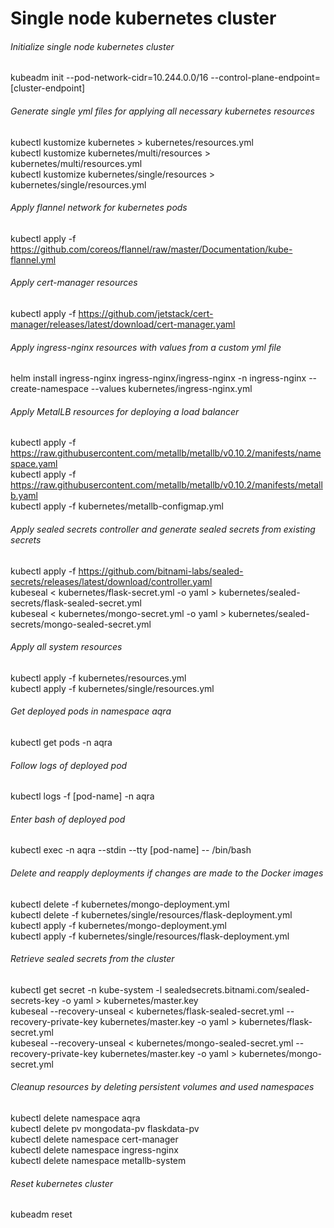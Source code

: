 # Single node kubernetes cluster

###### Initialize single node kubernetes cluster

kubeadm init --pod-network-cidr=10.244.0.0/16 --control-plane-endpoint=[cluster-endpoint]

###### Generate single yml files for applying all necessary kubernetes resources

kubectl kustomize kubernetes > kubernetes/resources.yml  
kubectl kustomize kubernetes/multi/resources > kubernetes/multi/resources.yml  
kubectl kustomize kubernetes/single/resources > kubernetes/single/resources.yml

###### Apply flannel network for kubernetes pods

kubectl apply -f https://github.com/coreos/flannel/raw/master/Documentation/kube-flannel.yml

###### Apply cert-manager resources

kubectl apply -f https://github.com/jetstack/cert-manager/releases/latest/download/cert-manager.yaml

###### Apply ingress-nginx resources with values from a custom yml file

helm install ingress-nginx ingress-nginx/ingress-nginx -n ingress-nginx --create-namespace --values
kubernetes/ingress-nginx.yml

###### Apply MetalLB resources for deploying a load balancer

kubectl apply -f https://raw.githubusercontent.com/metallb/metallb/v0.10.2/manifests/namespace.yaml  
kubectl apply -f https://raw.githubusercontent.com/metallb/metallb/v0.10.2/manifests/metallb.yaml  
kubectl apply -f kubernetes/metallb-configmap.yml

###### Apply sealed secrets controller and generate sealed secrets from existing secrets

kubectl apply -f https://github.com/bitnami-labs/sealed-secrets/releases/latest/download/controller.yaml  
kubeseal < kubernetes/flask-secret.yml -o yaml > kubernetes/sealed-secrets/flask-sealed-secret.yml  
kubeseal < kubernetes/mongo-secret.yml -o yaml > kubernetes/sealed-secrets/mongo-sealed-secret.yml

###### Apply all system resources

kubectl apply -f kubernetes/resources.yml  
kubectl apply -f kubernetes/single/resources.yml

###### Get deployed pods in namespace aqra

kubectl get pods -n aqra

###### Follow logs of deployed pod

kubectl logs -f [pod-name] -n aqra

###### Enter bash of deployed pod

kubectl exec -n aqra --stdin --tty [pod-name] -- /bin/bash

###### Delete and reapply deployments if changes are made to the Docker images

kubectl delete -f kubernetes/mongo-deployment.yml  
kubectl delete -f kubernetes/single/resources/flask-deployment.yml  
kubectl apply -f kubernetes/mongo-deployment.yml  
kubectl apply -f kubernetes/single/resources/flask-deployment.yml

###### Retrieve sealed secrets from the cluster

kubectl get secret -n kube-system -l sealedsecrets.bitnami.com/sealed-secrets-key -o yaml > kubernetes/master.key  
kubeseal --recovery-unseal < kubernetes/flask-sealed-secret.yml --recovery-private-key kubernetes/master.key -o yaml >
kubernetes/flask-secret.yml  
kubeseal --recovery-unseal < kubernetes/mongo-sealed-secret.yml --recovery-private-key kubernetes/master.key -o yaml >
kubernetes/mongo-secret.yml

###### Cleanup resources by deleting persistent volumes and used namespaces

kubectl delete namespace aqra  
kubectl delete pv mongodata-pv flaskdata-pv  
kubectl delete namespace cert-manager  
kubectl delete namespace ingress-nginx  
kubectl delete namespace metallb-system

###### Reset kubernetes cluster

kubeadm reset